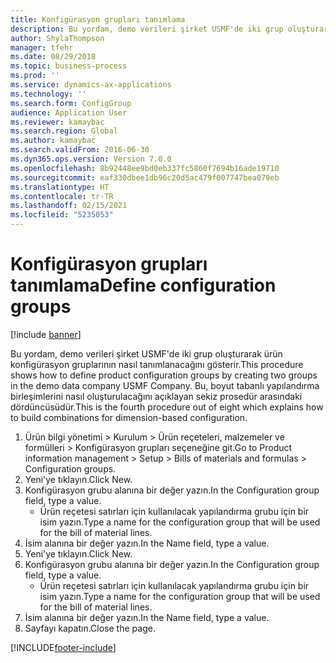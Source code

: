 ```yaml
---
title: Konfigürasyon grupları tanımlama
description: Bu yordam, demo verileri şirket USMF'de iki grup oluşturarak ürün konfigürasyon gruplarının nasıl tanımlanacağını gösterir.
author: ShylaThompson
manager: tfehr
ms.date: 08/29/2018
ms.topic: business-process
ms.prod: ''
ms.service: dynamics-ax-applications
ms.technology: ''
ms.search.form: ConfigGroup
audience: Application User
ms.reviewer: kamaybac
ms.search.region: Global
ms.author: kamaybac
ms.search.validFrom: 2016-06-30
ms.dyn365.ops.version: Version 7.0.0
ms.openlocfilehash: 8b92448ee9bd0eb337fc5860f7694b16ade19710
ms.sourcegitcommit: eaf330dbee1db96c20d5ac479f007747bea079eb
ms.translationtype: HT
ms.contentlocale: tr-TR
ms.lasthandoff: 02/15/2021
ms.locfileid: "5235053"
---
```

# <a name="define-configuration-groups"></a><span data-ttu-id="c3b90-103">Konfigürasyon grupları tanımlama</span><span class="sxs-lookup"><span data-stu-id="c3b90-103">Define configuration groups</span></span>

[!include [banner](../../includes/banner.md)]

<span data-ttu-id="c3b90-104">Bu yordam, demo verileri şirket USMF'de iki grup oluşturarak ürün konfigürasyon gruplarının nasıl tanımlanacağını gösterir.</span><span class="sxs-lookup"><span data-stu-id="c3b90-104">This procedure shows how to define product configuration groups by creating two groups in the demo data company USMF Company.</span></span> <span data-ttu-id="c3b90-105">Bu, boyut tabanlı yapılandırma birleşimlerini nasıl oluşturulacağını açıklayan sekiz prosedür arasındaki dördüncüsüdür.</span><span class="sxs-lookup"><span data-stu-id="c3b90-105">This is the fourth procedure out of eight which explains how to build combinations for dimension-based configuration.</span></span>

1. <span data-ttu-id="c3b90-106">Ürün bilgi yönetimi > Kurulum > Ürün reçeteleri, malzemeler ve formülleri > Konfigürasyon grupları seçeneğine git.</span><span class="sxs-lookup"><span data-stu-id="c3b90-106">Go to Product information management > Setup > Bills of materials and formulas > Configuration groups.</span></span>
2. <span data-ttu-id="c3b90-107">Yeni'ye tıklayın.</span><span class="sxs-lookup"><span data-stu-id="c3b90-107">Click New.</span></span>
3. <span data-ttu-id="c3b90-108">Konfigürasyon grubu alanına bir değer yazın.</span><span class="sxs-lookup"><span data-stu-id="c3b90-108">In the Configuration group field, type a value.</span></span>
    * <span data-ttu-id="c3b90-109">Ürün reçetesi satırları için kullanılacak yapılandırma grubu için bir isim yazın.</span><span class="sxs-lookup"><span data-stu-id="c3b90-109">Type a name for the configuration group that will be used for the bill of material lines.</span></span>  
4. <span data-ttu-id="c3b90-110">İsim alanına bir değer yazın.</span><span class="sxs-lookup"><span data-stu-id="c3b90-110">In the Name field, type a value.</span></span>
5. <span data-ttu-id="c3b90-111">Yeni'ye tıklayın.</span><span class="sxs-lookup"><span data-stu-id="c3b90-111">Click New.</span></span>
6. <span data-ttu-id="c3b90-112">Konfigürasyon grubu alanına bir değer yazın.</span><span class="sxs-lookup"><span data-stu-id="c3b90-112">In the Configuration group field, type a value.</span></span>
    * <span data-ttu-id="c3b90-113">Ürün reçetesi satırları için kullanılacak yapılandırma grubu için bir isim yazın.</span><span class="sxs-lookup"><span data-stu-id="c3b90-113">Type a name for the configuration group that will be used for the bill of material lines.</span></span>  
7. <span data-ttu-id="c3b90-114">İsim alanına bir değer yazın.</span><span class="sxs-lookup"><span data-stu-id="c3b90-114">In the Name field, type a value.</span></span>
8. <span data-ttu-id="c3b90-115">Sayfayı kapatın.</span><span class="sxs-lookup"><span data-stu-id="c3b90-115">Close the page.</span></span>



[!INCLUDE[footer-include](../../../includes/footer-banner.md)]